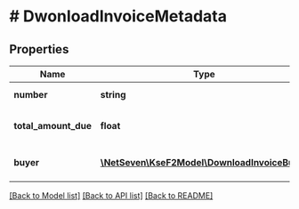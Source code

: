 # # DwonloadInvoiceMetadata

## Properties

Name | Type | Description | Notes
------------ | ------------- | ------------- | -------------
**number** | **string** | Numer faktury. |
**total_amount_due** | **float** | Kwota należności ogółem. |
**buyer** | [**\NetSeven\KseF2Model\DownloadInvoiceBuyer**](DownloadInvoiceBuyer.md) | Dane identyfikujące nabywce. |

[[Back to Model list]](../../README.md#models) [[Back to API list]](../../README.md#endpoints) [[Back to README]](../../README.md)
